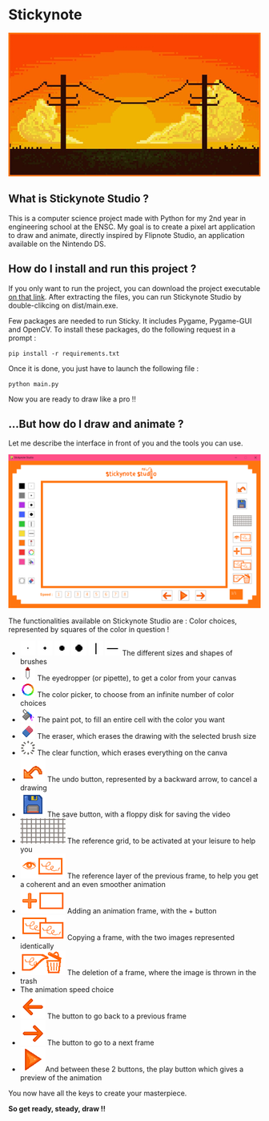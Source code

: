 ﻿# Stickynote

![demo gif](readme_images/demo_gif.gif)

## What is Stickynote Studio ?

This is a computer science project made with Python for my 2nd year in engineering school at the ENSC. My goal is to create a pixel art application to draw and animate, directly inspired by Flipnote Studio, an application available on the Nintendo DS.

## How do I install and run this project ?

If you only want to run the project, you can download the project executable [on that link](https://drive.google.com/file/d/1TA5sFe7A86OtN9kfzm421x26UZ5aVNVR/view?usp=sharing). After extracting the files, you can run Stickynote Studio by double-clikcing on dist/main.exe.

Few packages are needed to run Sticky. It includes Pygame, Pygame-GUI and OpenCV.
To install these packages, do the following request in a prompt :

```
pip install -r requirements.txt
```

Once it is done, you just have to launch the following file :

```
python main.py
```

Now you are ready to draw like a pro !!

## ...But how do I draw and animate ?

Let me describe the interface in front of you and the tools you can use.

![image info](readme_images/1.PNG)

The functionalities available on Stickynote Studio are :
Color choices, represented by squares of the color in question !

- ![image info](/scripts/icons/size_one.png) ![image info](/scripts/icons/size_two.png) ![image info](/scripts/icons/size_three.png) ![image info](/scripts/icons/size_four.png) ![image info](/scripts/icons/verti.png) ![image info](/scripts/icons/horiz.png) The different sizes and shapes of brushes
- ![image info](/scripts/icons/pipette.png) The eyedropper (or pipette), to get a color from your canvas
- ![image info](/scripts/icons/colorpick.png) The color picker, to choose from an infinite number of color choices
- ![image info](/scripts/icons/fill.png) The paint pot, to fill an entire cell with the color you want
- ![image info](/scripts/icons/gomme.png) The eraser, which erases the drawing with the selected brush size
- ![image info](/scripts/icons/clear.png) The clear function, which erases everything on the canva
- ![image info](/scripts/icons/undo.png) The undo button, represented by a backward arrow, to cancel a drawing
- ![image info](/scripts/icons/save.png) The save button, with a floppy disk for saving the video
- ![image info](/scripts/icons/gridpattern.png) The reference grid, to be activated at your leisure to help you
- ![image info](/scripts/icons/layer.png) The reference layer of the previous frame, to help you get a coherent and an even smoother animation
- ![image info](/scripts/icons/add.png) Adding an animation frame, with the + button
- ![image info](/scripts/icons/copy.png) Copying a frame, with the two images represented identically
- ![image info](/scripts/icons/remove.png) The deletion of a frame, where the image is thrown in the trash
- The animation speed choice
- ![image info](/scripts/icons/prev.png) The button to go back to a previous frame
- ![image info](/scripts/icons/next.png) The button to go to a next frame
- ![image info](/scripts/icons/play.png)And between these 2 buttons, the play button which gives a preview of the animation

You now have all the keys to create your masterpiece.

**So get ready, steady, draw !!**
